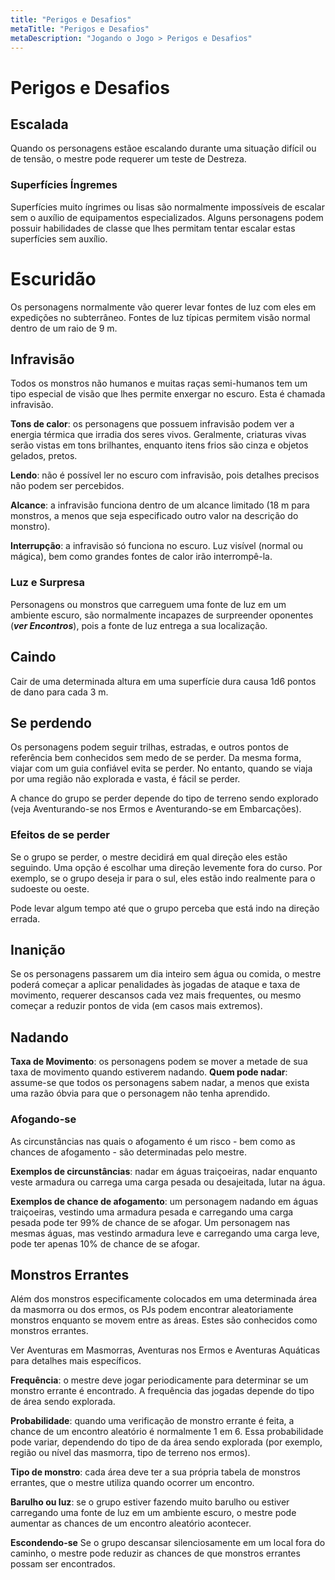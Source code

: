```yaml
---
title: "Perigos e Desafios"
metaTitle: "Perigos e Desafios"
metaDescription: "Jogando o Jogo > Perigos e Desafios"
---
```


# Perigos e Desafios

## Escalada
Quando os personagens estãoe escalando durante uma situação difícil ou de tensão, o mestre pode requerer um teste de Destreza.

### Superfícies Íngremes
Superfícies muito íngrimes ou lisas são normalmente impossíveis de escalar sem o auxílio de equipamentos especializados. Alguns personagens podem possuir habilidades de classe que lhes permitam tentar escalar estas superfícies sem auxílio.

# Escuridão
Os personagens normalmente vão querer levar fontes de luz com eles em expedições no subterrâneo. Fontes de luz típicas permitem visão normal dentro de um raio de 9 m. 

## Infravisão
Todos os monstros não humanos e muitas raças semi-humanos tem um tipo especial de visão que lhes permite enxergar no escuro. Esta é chamada infravisão.

**Tons de calor**: os personagens que possuem infravisão podem ver a energia térmica que irradia dos seres vivos. Geralmente, criaturas vivas serão vistas em tons brilhantes, enquanto itens frios são cinza e objetos gelados, pretos.

**Lendo**: não é possível ler no escuro com infravisão, pois detalhes precisos não podem ser percebidos.

**Alcance**: a infravisão funciona dentro de um alcance limitado (18 m para monstros, a menos que seja especificado outro valor na descrição do monstro).

**Interrupção**: a infravisão só funciona no escuro. Luz visível (normal ou mágica), bem como grandes fontes de calor irão interrompê-la. 

### Luz e Surpresa
Personagens ou monstros que carreguem uma fonte de luz em um ambiente escuro, são normalmente incapazes de surpreender oponentes (***ver Encontros***), pois a fonte de luz entrega a sua localização.

## Caindo
Cair de uma determinada altura em uma superfície dura causa 1d6 pontos de dano para cada 3 m.

## Se perdendo
Os personagens podem seguir trilhas, estradas, e outros pontos de referência bem conhecidos sem medo de se perder. Da mesma forma, viajar com um guia confiável evita se perder. No entanto, quando se viaja por uma região não explorada e vasta, é fácil se perder.

A chance do grupo se perder depende do tipo de terreno sendo explorado (veja Aventurando-se nos Ermos e Aventurando-se em Embarcações).

### Efeitos de se perder
Se o grupo se perder, o mestre decidirá em qual direção eles estão seguindo. Uma opção é escolhar uma direção levemente fora do curso. Por exemplo, se o grupo deseja ir para o sul, eles estão indo realmente para o sudoeste ou oeste.

Pode levar algum tempo até que o grupo perceba que está indo na direção errada.

## Inanição
Se os personagens passarem um dia inteiro sem água ou comida, o mestre poderá começar a aplicar penalidades às jogadas de ataque e taxa de movimento, requerer descansos cada vez mais frequentes, ou mesmo começar a reduzir pontos de vida (em casos mais extremos).

## Nadando
**Taxa de Movimento**: os personagens podem se mover a metade de sua taxa de movimento quando estiverem nadando.
**Quem pode nadar**: assume-se que todos os personagens sabem nadar, a menos que exista uma razão óbvia para que o personagem não tenha aprendido.

### Afogando-se
As circunstâncias nas quais o afogamento é um risco - bem como as chances de afogamento - são determinadas pelo mestre.

**Exemplos de circunstâncias**: nadar em águas traiçoeiras, nadar enquanto veste armadura ou carrega uma carga pesada ou desajeitada, lutar na água.

**Exemplos de chance de afogamento**: um personagem nadando em águas traiçoeiras, vestindo uma armadura pesada e carregando uma carga pesada pode ter 99% de chance de se afogar. Um personagem nas mesmas águas, mas vestindo armadura leve e carregando uma carga leve, pode ter apenas 10% de chance de se afogar.

## Monstros Errantes
Além dos monstros especificamente colocados em uma determinada área da masmorra ou dos ermos, os PJs podem encontrar aleatoriamente monstros enquanto se movem entre as áreas. Estes são conhecidos como monstros errantes.

Ver Aventuras em Masmorras, Aventuras nos Ermos e Aventuras Aquáticas para detalhes mais específicos. 

**Frequência**: o mestre deve jogar periodicamente para determinar se um monstro errante é encontrado. A frequência das jogadas depende do tipo de área sendo explorada.

**Probabilidade**: quando uma verificação de monstro errante é feita, a chance de um encontro aleatório é normalmente 1 em 6. Essa probabilidade pode variar, dependendo do tipo de da área sendo explorada (por exemplo, região ou nível das masmorra, tipo de terreno nos ermos).

**Tipo de monstro**: cada área deve ter a sua própria tabela de monstros errantes, que o mestre utiliza quando ocorrer um encontro.

**Barulho ou luz**: se o grupo estiver fazendo muito barulho ou estiver carregando uma fonte de luz em um ambiente escuro, o mestre pode aumentar as chances de um encontro aleatório acontecer.

**Escondendo-se**
Se o grupo descansar silenciosamente em um local fora do caminho, o mestre pode reduzir as chances de que monstros errantes possam ser encontrados.
